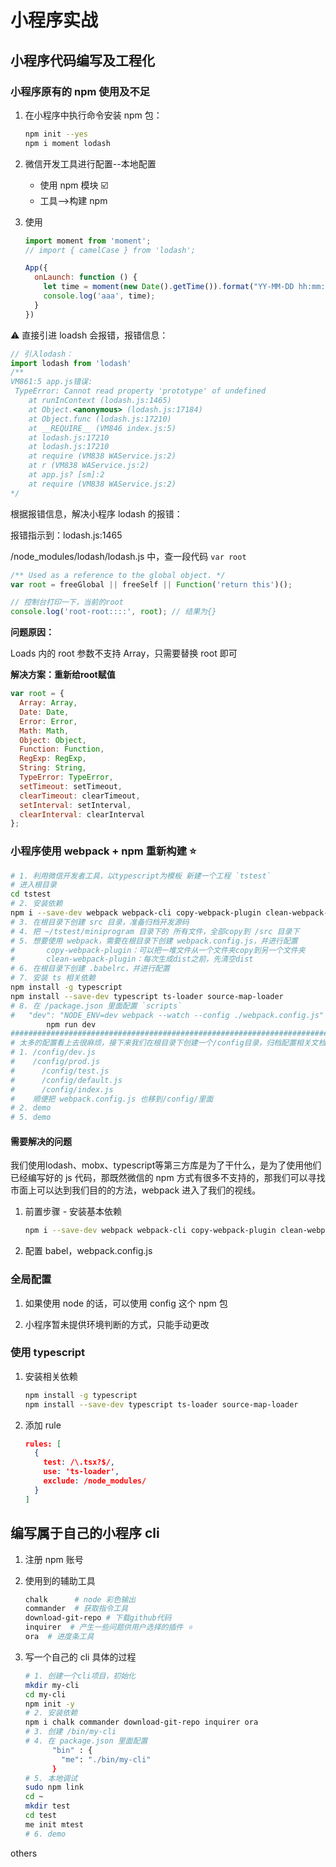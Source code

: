 # 小程序实战

## 小程序代码编写及工程化

### 小程序原有的 npm 使用及不足

1. 在小程序中执行命令安装 npm 包：

   ```sh
   npm init --yes
   npm i moment lodash
   ```

2. 微信开发工具进行配置--本地配置

   * 使用 npm 模块 ☑️
   * 工具-->构建 npm

3. 使用

   ```js
   import moment from 'moment';
   // import { camelCase } from 'lodash';

   App({
     onLaunch: function () {
       let time = moment(new Date().getTime()).format("YY-MM-DD hh:mm:ss");
       console.log('aaa', time);
     }
   })
   ```

⚠️ 直接引进 loadsh 会报错，报错信息：

```js
// 引入lodash：
import lodash from 'lodash'
/**
VM861:5 app.js错误:
 TypeError: Cannot read property 'prototype' of undefined
    at runInContext (lodash.js:1465)
    at Object.<anonymous> (lodash.js:17184)
    at Object.func (lodash.js:17210)
    at __REQUIRE__ (VM846 index.js:5)
    at lodash.js:17210
    at lodash.js:17210
    at require (VM838 WAService.js:2)
    at r (VM838 WAService.js:2)
    at app.js? [sm]:2
    at require (VM838 WAService.js:2)
*/
```

根据报错信息，解决小程序 lodash 的报错：

报错指示到：lodash.js:1465

/node_modules/lodash/lodash.js 中，查一段代码 `var root`

```js
/** Used as a reference to the global object. */
var root = freeGlobal || freeSelf || Function('return this')();

// 控制台打印一下，当前的root
console.log('root-root::::', root); // 结果为{}
```

**问题原因：**

Loads 内的 root 参数不支持 Array，只需要替换 root 即可

**解决方案：重新给root赋值**

```js
var root = {
  Array: Array,
  Date: Date,
  Error: Error,
  Math: Math,
  Object: Object,
  Function: Function,
  RegExp: RegExp,
  String: String,
  TypeError: TypeError,
  setTimeout: setTimeout,
  clearTimeout: clearTimeout,
  setInterval: setInterval,
  clearInterval: clearInterval
};
```

### 小程序使用 webpack + npm 重新构建 ⭐️

```sh
# 1. 利用微信开发者工具，以typescript为模板 新建一个工程 `tstest`
# 进入根目录
cd tstest
# 2. 安装依赖
npm i --save-dev webpack webpack-cli copy-webpack-plugin clean-webpack-plugin @babel/core @babel/preset-env babel-loader
# 3. 在根目录下创建 src 目录，准备归档开发源码
# 4. 把 ~/tstest/miniprogram 目录下的 所有文件，全部copy到 /src 目录下
# 5. 想要使用 webpack，需要在根目录下创建 webpack.config.js，并进行配置
# 		copy-webpack-plugin：可以把一堆文件从一个文件夹copy到另一个文件夹
# 		clean-webpack-plugin：每次生成dist之前，先清空dist
# 6. 在根目录下创建 .babelrc，并进行配置
# 7. 安装 ts 相关依赖
npm install -g typescript
npm install --save-dev typescript ts-loader source-map-loader
# 8. 在 /package.json 里面配置 `scripts`
# 	"dev": "NODE_ENV=dev webpack --watch --config ./webpack.config.js"
		npm run dev
##############################################################################
# 太多的配置看上去很麻烦，接下来我们在根目录下创建一个/config目录，归档配置相关文档
# 1. /config/dev.js
# 	 /config/prod.js
#	   /config/test.js
#	   /config/default.js
#	   /config/index.js
# 	 顺便把 webpack.config.js 也移到/config/里面
# 2. demo
# 5. demo
```

#### 需要解决的问题

我们使⽤lodash、mobx、typescript等第三⽅库是为了⼲什么，是为了使⽤他们已经编写好的 js 代码，那既然微信的 npm ⽅式有很多不⽀持的，那我们可以寻找市⾯上可以达到我们⽬的的⽅法，webpack 进⼊了我们的视线。

1. 前置步骤 - 安装基本依赖

   ```sh
   npm i --save-dev webpack webpack-cli copy-webpack-plugin clean-webpack-plugin @babel/core @babel/preset-env babel-loader
   ```

2. 配置 babel，webpack.config.js

### 全局配置

1. 如果使用 node 的话，可以使用 config 这个 npm 包

2. 小程序暂未提供环境判断的方式，只能手动更改

### 使用 typescript

1. 安装相关依赖

   ```sh
   npm install -g typescript
   npm install --save-dev typescript ts-loader source-map-loader
   ```

2. 添加 rule

   ```json
   rules: [
     {
       test: /\.tsx?$/,
       use: 'ts-loader',
       exclude: /node_modules/
     }
   ]
   ```

## 编写属于自己的小程序 cli

1. 注册 npm 账号

2. 使用到的辅助工具

   ``` sh
   chalk      # node 彩⾊输出
   commander  # 获取指令⼯具
   download-git-repo # 下载github代码
   inquirer  # 产⽣⼀些问题供⽤户选择的插件 ⭐️
   ora  # 进度条⼯具
   ```

3. 写一个自己的 cli 具体的过程

   ``` sh
   # 1. 创建一个cli项目，初始化
   mkdir my-cli
   cd my-cli
   npm init -y
   # 2. 安装依赖
   npm i chalk commander download-git-repo inquirer ora
   # 3. 创建 /bin/my-cli
   # 4. 在 package.json 里面配置
   		 "bin" : {
   		   "me": "./bin/my-cli"
   		 }
   # 5. 本地调试
   sudo npm link
   cd ~
   mkdir test
   cd test
   me init mtest
   # 6. demo
   ```

others

